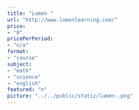 ```yaml
---
title: "Lumen "
url: "http://www.lumenlearning.com/"
price: 
- "0"
pricePerPeriod: 
- "n/a"
format: 
- "course"
subject: 
- "math"
- "science"
- "english"
featured: "n"
picture: "../../public/static/lumen-.png"
---
```


